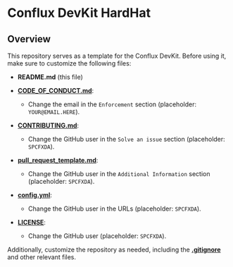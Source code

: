 # Conflux DevKit HardHat
## Overview
This repository serves as a template for the Conflux DevKit. Before using it, make sure to customize the following files:

- **README.md** (this file)

- **[CODE_OF_CONDUCT.md](CODE_OF_CONDUCT.md)**: 
  - Change the email in the `Enforcement` section (placeholder: `YOUR@EMAIL.HERE`).

- **[CONTRIBUTING.md](CONTRIBUTING.md)**:
  - Change the GitHub user in the `Solve an issue` section (placeholder: `SPCFXDA`).

- **[pull_request_template.md](.github/pull_request_template.md)**:
  - Change the GitHub user in the `Additional Information` section (placeholder: `SPCFXDA`).

- **[config.yml](.github/ISSUE_TEMPLATE/config.yml)**:
  - Change the GitHub user in the URLs (placeholder: `SPCFXDA`).

- **[LICENSE](LICENSE)**:
  - Change the GitHub user (placeholder: `SPCFXDA`).

Additionally, customize the repository as needed, including the **[.gitignore](.gitignore)** and other relevant files.
